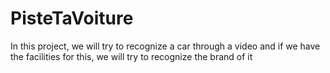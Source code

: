 # PisteTaVoiture

In this project, we will try to recognize a car through a video and if we have the facilities for this, we will try to recognize the brand of it